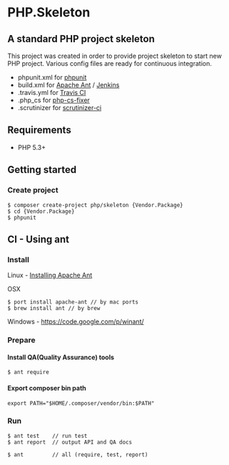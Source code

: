 # PHP.Skeleton

## A standard PHP project skeleton

This project was created in order to provide project skeleton to start new PHP project.
Various config files are ready for continuous integration.

 * phpunit.xml for [phpunit](http://phpunit.de/manual/current/en/index.html)
 * build.xml for [Apache Ant](http://ant.apache.org/) / [Jenkins](http://jenkins-ci.org/)
 * .travis.yml for [Travis CI](https://travis-ci.org/)
 * .php_cs for [php-cs-fixer](https://github.com/FriendsOfPHP/PHP-CS-Fixer)
 * .scrutinizer for [scrutinizer-ci](https://scrutinizer-ci.com/)
 
## Requirements

 * PHP 5.3+

## Getting started

### Create project

    $ composer create-project php/skeleton {Vendor.Package}
    $ cd {Vendor.Package}
    $ phpunit


## CI - Using ant

### Install

Linux - [Installing Apache Ant](http://ant.apache.org/manual/install.html)

OSX

    $ port install apache-ant // by mac ports
    $ brew install ant // by brew

Windows - https://code.google.com/p/winant/
 
### Prepare

#### Install QA(Quality Assurance) tools
    $ ant require

#### Export composer bin path 

    export PATH="$HOME/.composer/vendor/bin:$PATH"

### Run
 
    $ ant test    // run test
    $ ant report  // output API and QA docs

    $ ant         // all (require, test, report)
